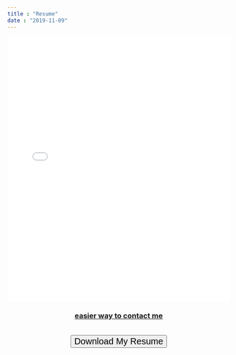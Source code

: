 ```yaml
---
title : "Resume"
date : "2019-11-09"
---
```




<div class="container-about">

  <div class="image-about">

  <embed src="../Julien_Pelegri_Resume.pdf" type="application/pdf" width="100%" height="600px"/>

  </div>


<!--
  <img src="CV_Resume.png"/>
 -->
<!--   <iframe src="Resume.pdf">
  </iframe> -->
<!--
  <img src="resume.jpg" alt="photo of my resume">
  <img src="./static/img/cv.jpg" alt="Image" width="180%" height="250%" style="text-align:center;" /> -->
  <div class="title-about">

  <h3 style="text-align: center;">
    <a href="https://www.linkedin.com/in/julienpelegri/" target="blank"> easier way to contact me </a>

  </h3>

  </div>

  <br>


  <form style="text-align: center;" method="get" action="../Julien_Pelegri_Resume.pdf">
     <button type="submit" style="font-size: 20px;" target="_blank">Download My Resume</button>
  </form>

</div>



